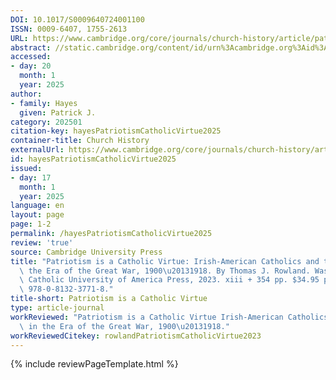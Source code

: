 ```yaml
---
DOI: 10.1017/S0009640724001100
ISSN: 0009-6407, 1755-2613
URL: https://www.cambridge.org/core/journals/church-history/article/patriotism-is-a-catholic-virtue-irishamerican-catholics-and-the-church-in-the-era-of-the-great-war-19001918-by-thomas-j-rowland-washington-dc-catholic-university-of-america-press-2023-xiii-354-pp-3495-paperback-isbn-9780813237718/941EFA8AAEC9296CE87A39B607C6B2A3?utm_source=SFMC&utm_medium=email&utm_content=Article&utm_campaign=New%20Cambridge%20Alert%20-%20Articles&WT.mc_id=New%20Cambridge%20Alert%20-%20Articles
abstract: //static.cambridge.org/content/id/urn%3Acambridge.org%3Aid%3Aarticle%3AS0009640724001100/resource/name/firstPage-pdf-S0009640724001100a.jpg
accessed:
- day: 20
  month: 1
  year: 2025
author:
- family: Hayes
  given: Patrick J.
category: 202501
citation-key: hayesPatriotismCatholicVirtue2025
container-title: Church History
externalUrl: https://www.cambridge.org/core/journals/church-history/article/patriotism-is-a-catholic-virtue-irishamerican-catholics-and-the-church-in-the-era-of-the-great-war-19001918-by-thomas-j-rowland-washington-dc-catholic-university-of-america-press-2023-xiii-354-pp-3495-paperback-isbn-9780813237718/941EFA8AAEC9296CE87A39B607C6B2A3?utm_source=SFMC&utm_medium=email&utm_content=Article&utm_campaign=New%20Cambridge%20Alert%20-%20Articles&WT.mc_id=New%20Cambridge%20Alert%20-%20Articles
id: hayesPatriotismCatholicVirtue2025
issued:
- day: 17
  month: 1
  year: 2025
language: en
layout: page
page: 1-2
permalink: /hayesPatriotismCatholicVirtue2025
review: 'true'
source: Cambridge University Press
title: "Patriotism is a Catholic Virtue: Irish-American Catholics and the Church in\
  \ the Era of the Great War, 1900\u20131918. By Thomas J. Rowland. Washington, D.C.:\
  \ Catholic University of America Press, 2023. xiii + 354 pp. $34.95 paperback. ISBN:\
  \ 978-0-8132-3771-8."
title-short: Patriotism is a Catholic Virtue
type: article-journal
workReviewed: "Patriotism is a Catholic Virtue Irish-American Catholics and the Church\
  \ in the Era of the Great War, 1900\u20131918."
workReviewedCitekey: rowlandPatriotismCatholicVirtue2023
---
```

{% include reviewPageTemplate.html %}